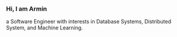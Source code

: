 ### Hi, I am Armin

a Software Engineer with interests in Database Systems, Distributed System, and Machine Learning.

<!--
![Armin's github stats](https://github-readme-stats.vercel.app/api?username=aprimadi&show_icons=true&hide_border=true&count_private=true&hide=contribs&theme=dark)
![Armin's github stats](https://github-readme-stats.vercel.app/api?username=aprimadi)
-->

<!--   
**aprimadi/aprimadi** is a ? _special_ ? repository because its `README.md` (this file) appears on your GitHub profile.

Here are some ideas to get you started:

- ?? IÕm currently working on ...
- ?? IÕm currently learning ...
- ?? IÕm looking to collaborate on ...
- ?? IÕm looking for help with ...
- ?? Ask me about ...
- ?? How to reach me: ...
- ?? Pronouns: ...
- ? Fun fact: ...
-->

